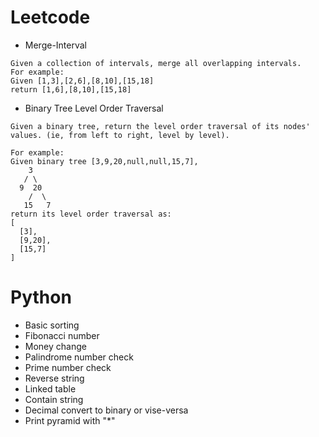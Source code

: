 # Leetcode
- Merge-Interval
```
Given a collection of intervals, merge all overlapping intervals.
For example:
Given [1,3],[2,6],[8,10],[15,18]
return [1,6],[8,10],[15,18]

```
- Binary Tree Level Order Traversal
```
Given a binary tree, return the level order traversal of its nodes' values. (ie, from left to right, level by level).

For example:
Given binary tree [3,9,20,null,null,15,7],
    3
   / \
  9  20
    /  \
   15   7
return its level order traversal as:
[
  [3],
  [9,20],
  [15,7]
]

```

# Python
- Basic sorting
- Fibonacci number
- Money change
- Palindrome number check
- Prime number check
- Reverse string 
- Linked table
- Contain string
- Decimal convert to binary or vise-versa
- Print pyramid with "*"

